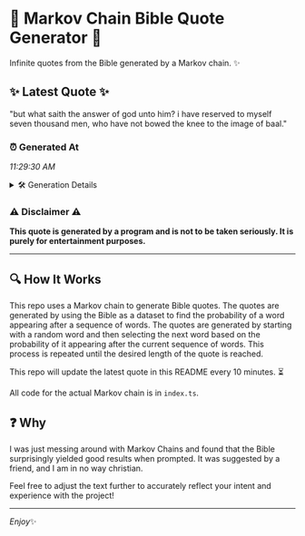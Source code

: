 # 📖 Markov Chain Bible Quote Generator 📖

Infinite quotes from the Bible generated by a Markov chain. ✨

## ✨ Latest Quote ✨
"but what saith the answer of god unto him? i have reserved to myself seven thousand men, who have not bowed the knee to the image of baal."

### ⏰ Generated At
*11:29:30 AM*

<details>
    <summary>🛠️ Generation Details</summary>
    <p>
        <strong>🌱 Seed:</strong> but<br>
        <strong>🔄 Iterations:</strong> 27<br>
        <strong>📜 Context History:</strong><br>[ but ]: what<br>[ but, what ]: saith<br>[ but, what, saith ]: the<br>[ but, what, saith, the ]: answer<br>[ but, what, saith, the, answer ]: of<br>[ but, what, saith, the, answer, of ]: god<br>[ what, saith, the, answer, of, god ]: unto<br>[ saith, the, answer, of, god, unto ]: him?<br>[ the, answer, of, god, unto, him? ]: i<br>[ answer, of, god, unto, him?, i ]: have<br>[ of, god, unto, him?, i, have ]: reserved<br>[ god, unto, him?, i, have, reserved ]: to<br>[ unto, him?, i, have, reserved, to ]: myself<br>[ him?, i, have, reserved, to, myself ]: seven<br>[ i, have, reserved, to, myself, seven ]: thousand<br>[ have, reserved, to, myself, seven, thousand ]: men,<br>[ reserved, to, myself, seven, thousand, men, ]: who<br>[ to, myself, seven, thousand, men,, who ]: have<br>[ myself, seven, thousand, men,, who, have ]: not<br>[ seven, thousand, men,, who, have, not ]: bowed<br>[ thousand, men,, who, have, not, bowed ]: the<br>[ men,, who, have, not, bowed, the ]: knee<br>[ who, have, not, bowed, the, knee ]: to<br>[ have, not, bowed, the, knee, to ]: the<br>[ not, bowed, the, knee, to, the ]: image<br>[ bowed, the, knee, to, the, image ]: of<br>[ the, knee, to, the, image, of ]: baal.<br>
    </p>
</details>

### ⚠️ Disclaimer ⚠️
**This quote is generated by a program and is not to be taken seriously. It is purely for entertainment purposes.**

---

## 🔍 How It Works

This repo uses a Markov chain to generate Bible quotes. The quotes are generated by using the Bible as a dataset to find the probability of a word appearing after a sequence of words. The quotes are generated by starting with a random word and then selecting the next word based on the probability of it appearing after the current sequence of words. This process is repeated until the desired length of the quote is reached.

This repo will update the latest quote in this README every 10 minutes. ⏳

All code for the actual Markov chain is in `index.ts`.

## ❓ Why

I was just messing around with Markov Chains and found that the Bible surprisingly yielded good results when prompted. 
It was suggested by a friend, and I am in no way christian.

Feel free to adjust the text further to accurately reflect your intent and experience with the project!

---

*Enjoy*✨
